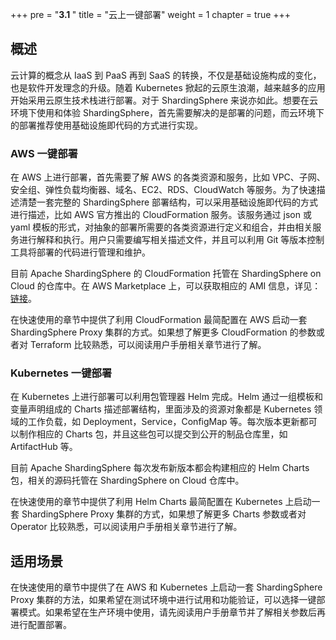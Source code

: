+++
pre = "<b>3.1 </b>"
title = "云上一键部署"
weight = 1
chapter = true
+++

## 概述

云计算的概念从 IaaS 到 PaaS 再到 SaaS 的转换，不仅是基础设施构成的变化，也是软件开发理念的升级。随着 Kubernetes 掀起的云原生浪潮，越来越多的应用开始采用云原生技术栈进行部署。对于 ShardingSphere 来说亦如此。想要在云环境下使用和体验 ShardingSphere，首先需要解决的是部署的问题，而云环境下的部署推荐使用基础设施即代码的方式进行实现。

### AWS 一键部署

在 AWS 上进行部署，首先需要了解 AWS 的各类资源和服务，比如 VPC、子网、安全组、弹性负载均衡器、域名、EC2、RDS、CloudWatch 等服务。为了快速描述清楚一套完整的 ShardingSphere 部署结构，可以采用基础设施即代码的方式进行描述，比如 AWS 官方推出的 CloudFormation 服务。该服务通过 json 或 yaml
模板的形式，对抽象的部署所需要的各类资源进行定义和组合，并由相关服务进行解释和执行。用户只需要编写相关描述文件，并且可以利用 Git 等版本控制工具将部署的代码进行管理和维护。

目前 Apache ShardingSphere 的 CloudFormation 托管在 ShardingSphere on Cloud 的仓库中。在 AWS Marketplace 上，可以获取相应的 AMI 信息，详见：[链接](https://us-east-1.console.aws.amazon.com/marketplace/home?region=ap-southeast-1#/subscriptions/ef146e06-20ca-4da4-8954-78a7c51b3c5a)。

在快速使用的章节中提供了利用 CloudFormation 最简配置在 AWS 启动一套 ShardingSphere Proxy 集群的方式。如果想了解更多 CloudFormation 的参数或者对 Terraform 比较熟悉，可以阅读用户手册相关章节进行了解。

### Kubernetes 一键部署

在 Kubernetes 上进行部署可以利用包管理器 Helm 完成。Helm 通过一组模板和变量声明组成的 Charts 描述部署结构，里面涉及的资源对象都是 Kubernetes 领域的工作负载，如 Deployment，Service，ConfigMap 等。每次版本更新都可以制作相应的 Charts 包，并且这些包可以提交到公开的制品仓库里，如 ArtifactHub 等。

目前 Apache ShardingSphere 每次发布新版本都会构建相应的 Helm Charts 包，相关的源码托管在 ShardingSphere on Cloud 仓库中。

在快速使用的章节中提供了利用 Helm Charts 最简配置在 Kubernetes 上启动一套 ShardingSphere Proxy 集群的方式，如果想了解更多 Charts 参数或者对 Operator 比较熟悉，可以阅读用户手册相关章节进行了解。

## 适用场景

在快速使用的章节中提供了在 AWS 和 Kubernetes 上启动一套 ShardingSphere Proxy 集群的方法，如果希望在测试环境中进行试用和功能验证，可以选择一键部署模式。如果希望在生产环境中使用，请先阅读用户手册章节并了解相关参数后再进行配置部署。
